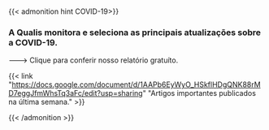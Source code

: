 # 



{{< admonition hint COVID-19>}}

### A Qualis monitora e seleciona as principais atualizações sobre a COVID-19. 


---> Clique para conferir nosso relatório gratuíto.

{{< link "https://docs.google.com/document/d/1AAPb6EyWyO_HSkflHDgQNK88rMD7eggJfmWhsTq3aFc/edit?usp=sharing"  "Artigos importantes publicados na última semana." >}}


{{< /admonition >}}

